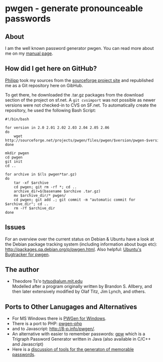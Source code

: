 # pwgen - generate pronounceable passwords

## About

I am the well known password generator pwgen. You can read more about me on my [manual page][].

## How did I get here on GitHub?

[Philipp][] took my sources from the [sourceforge project site][] and republished me as a Git
repository here on GibHub.

To get there, he downloaded the .tar.gz packages from the download section of the project on sf.net.
A `git cvsimport` was not possible as newer versions were not checked-in to CVS on SF.net.
To automatically create the repository, he used the following Bash Script:

    #!/bin/bash
    
    for version in 2.0 2.01 2.02 2.03 2.04 2.05 2.06
    do
        wget http://sourceforge.net/projects/pwgen/files/pwgen/$version/pwgen-$version.tar.gz/download
    done
    
    mkdir pwgen
    cd pwgen
    git init
    cd ..
    
    for archive in $(ls pwgen*tar.gz)
    do
        tar -xf $archive
        cd pwgen; git rm -rf *; cd ..
        archive_dir=$(basename $archive .tar.gz)
        mv $archive_dir/* pwgen/
        cd pwgen; git add .; git commit -m "automatic commit for $archive_dir"; cd ..
        rm -rf $archive_dir
    done

## Issues

For an overview over the current status on Debian & Ubuntu have a look at the 
Debian package tracking system (including information about bugs etc):
<http://packages.qa.debian.org/p/pwgen.html>.
Also helpful: [Ubuntu's Bugtracker for pwgen](https://bugs.launchpad.net/ubuntu/+source/pwgen/).

## The author

* Theodore Ts'o <tytso@alum.mit.edu>  
  Modelled after a program originally written by Brandon S. Allbery, and then later extensively modified by Olaf Titz, Jim Lynch, and others.

[manual page]: http://linux.die.net/man/1/pwgen
[sourceforge project site]: http://sourceforge.net/projects/pwgen
[Philipp]: https://github.com/pklaus

## Ports to Other Lanugages and Alternatives

* For MS Windows there is [PWGen for Windows](http://pwgen-win.sourceforge.net/).
* There is a port to PHP: [pwgen-php](http://code.google.com/p/pwgen-php/)
* and to Javascript: <http://8-p.info/pwgen/>.
* An alternative with easier to remember passwords: [gpw](http://www.multicians.org/thvv/gpw.html) which is a Trigraph Password Generator written in Java (also available in C/C++ and Javascript)
* Here is a [discussion of tools for the generaton of memorable passwords](http://superuser.com/questions/237228/linux-tool-to-generate-memorable-passwords).
